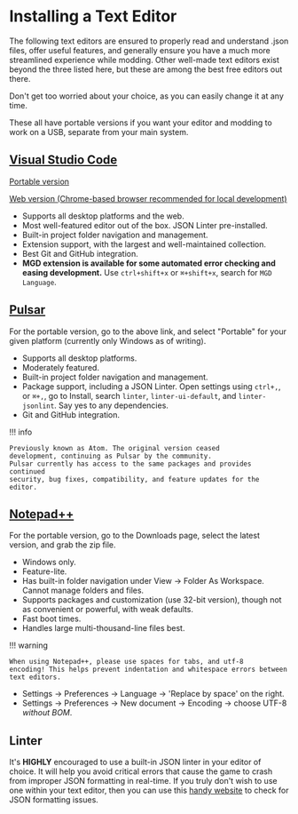 # Installing a Text Editor

The following text editors are ensured to properly read and understand
.json files, offer useful features, and generally ensure you have a much
more streamlined experience while modding. Other well-made text editors
exist beyond the three listed here, but these are among the best free
editors out there.

Don't get too worried about your choice, as you can easily change it at
any time.

These all have portable versions if you want your editor and modding to
work on a USB, separate from your main system.

## [Visual Studio Code](https://code.visualstudio.com/)

[Portable version](https://code.visualstudio.com/docs/editor/portable)

[Web version (Chrome-based browser recommended for local
development)](https://vscode.dev/)

- Supports all desktop platforms and the web.
- Most well-featured editor out of the box. JSON
    Linter pre-installed.
- Built-in project folder navigation and management.
- Extension support, with the largest and well-maintained collection.
- Best Git and GitHub integration.
- **MGD extension is available for some automated error checking and
  easing development.** Use `ctrl+shift+x` or `⌘+shift+x`, search for
  `MGD Language`.

## [Pulsar](https://pulsar-edit.dev/download.html#regular-releases)

For the portable version, go to the above link, and select "Portable"
for your given platform (currently only Windows as of writing).

- Supports all desktop platforms.
- Moderately featured.
- Built-in project folder navigation and management.
- Package support, including a JSON Linter. Open settings using
  `ctrl+,`, or `⌘+,`, go to Install,
  search `linter`, `linter-ui-default`, and `linter-jsonlint`.
  Say yes to any dependencies.
- Git and GitHub integration.

!!! info

    Previously known as Atom. The original version ceased
    development, continuing as Pulsar by the community.
    Pulsar currently has access to the same packages and provides continued
    security, bug fixes, compatibility, and feature updates for the editor.

## [Notepad++](https://notepad-plus-plus.org/resources/)

For the portable version, go to the Downloads page, select the latest
version, and grab the zip file.

- Windows only.
- Feature-lite.
- Has built-in folder navigation under View -\> Folder As Workspace.
  Cannot manage folders and files.
- Supports packages and customization (use 32-bit version), though not
  as convenient or powerful, with weak defaults.
- Fast boot times.
- Handles large multi-thousand-line files best.

!!! warning

    When using Notepad++, please use spaces for tabs, and utf-8
    encoding! This helps prevent indentation and whitespace errors between
    text editors.

- Settings -\> Preferences -\> Language -\> 'Replace by space' on
    the right.
- Settings -\> Preferences -\> New document -\> Encoding -\> choose
  UTF-8 *without BOM*.

## Linter

It's **HIGHLY** encouraged to use a built-in JSON linter in your editor
of choice. It will help you avoid critical errors that cause the game to
crash from improper JSON formatting in real-time. If you truly don't
wish to use one within your text editor, then you can use this [handy
website](https://jsonformatter.curiousconcept.com/) to check for JSON
formatting issues.
